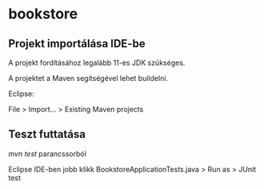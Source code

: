 # bookstore

## Projekt importálása IDE-be

A projekt fordításához legalább 11-es JDK szükséges.

A projektet a Maven segítségével lehet buildelni.

Eclipse:

File > Import... > Existing Maven projects

## Teszt futtatása

*mvn test* parancssorból

Eclipse IDE-ben jobb klikk BookstoreApplicationTests.java > Run as > JUnit test